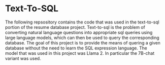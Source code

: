 # Text-To-SQL 

The following repsository contains the code that was used in the text-to-sql portion of the resume database project. Text-to-sql is the problem of converting natural 
language questions into appropriate sql queries using large language models, which can then be used to query the corresponding database. The goal of this project is to 
provide the means of quering a given database without the need to learn the SQL expression language. The model that was used in this project was Llama 2. In particular
the 7B-chat variant was used. 

